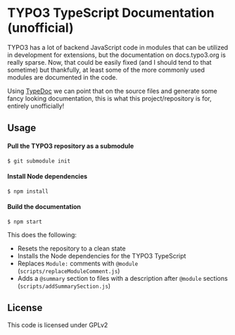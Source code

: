 # TYPO3 TypeScript Documentation (unofficial)

TYPO3 has a lot of backend JavaScript code in modules that can be utilized in development for extensions, but the documentation on docs.typo3.org is really sparse. Now, that could be easily fixed (and I should tend to that sometime) but thankfully, at least some of the more commonly used modules are documented in the code.

Using [TypeDoc](https://typedoc.org/) we can point that on the source files and generate some fancy looking documentation, this is what this project/repository is for, entirely unofficially!

## Usage

#### Pull the TYPO3 repository as a submodule
```shell
$ git submodule init
```

#### Install Node dependencies
```shell
$ npm install
```

#### Build the documentation
```shell
$ npm start
```

This does the following:
* Resets the repository to a clean state
* Installs the Node dependencies for the TYPO3 TypeScript
* Replaces `Module:` comments with `@module` (`scripts/replaceModuleComment.js`)
* Adds a `@summary` section to files with a description after `@module` sections (`scripts/addSummarySection.js`)

## License

This code is licensed under GPLv2